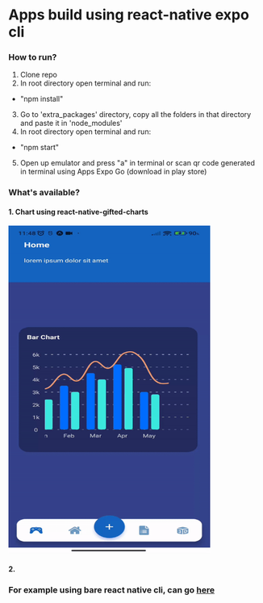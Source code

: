 # Apps build using react-native expo cli

### How to run?
1. Clone repo
2. In root directory open terminal and run:
  - "npm install"
3. Go to 'extra_packages' directory, copy all the folders in that directory and paste it in 'node_modules'
4. In root directory open terminal and run:
  - "npm start"
5. Open up emulator and press "a" in terminal or scan qr code generated in terminal using Apps Expo Go (download in play store)

### What's available?

#### 1. Chart using react-native-gifted-charts

<img src="https://github.com/AslamHamdi/react-native-mobile-app-sample/blob/main/assets/refs/Expo_app_home.gif" width="400" height="650"/>

#### 2. 

### For example using bare react native cli, can go [here](https://github.com/AslamHamdi/bare-RN-mobile-app-sample)
   
